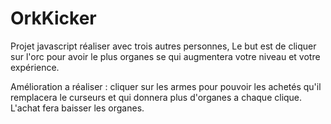 # OrkKicker

Projet javascript réaliser avec trois autres personnes,
Le but est de cliquer sur l'orc pour avoir le plus organes se 
qui augmentera votre niveau et votre expérience.

Amélioration a réaliser : cliquer sur les armes pour pouvoir les achetés qu'il remplacera 
le curseurs et qui donnera plus d'organes a chaque clique.
L'achat fera baisser les organes.
